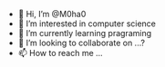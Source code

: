 - 👋 Hi, I’m @M0ha0
- 👀 I’m interested in computer science
- 🌱 I’m currently learning pragraming
- 💞️ I’m looking to collaborate on ...?
- 📫 How to reach me ...

<!---
M0ha0/M0ha0 is a ✨ special ✨ repository because its `README.md` (this file) appears on your GitHub profile.
You can click the Preview link to take a look at your changes.
--->
